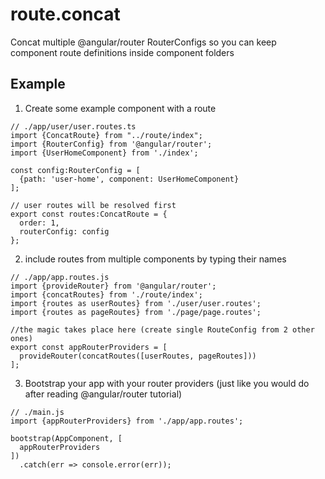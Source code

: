 # route.concat
Concat multiple @angular/router RouterConfigs so you can keep component route definitions inside component folders

## Example

1. Create some example component with a route

```
// ./app/user/user.routes.ts
import {ConcatRoute} from "../route/index";
import {RouterConfig} from '@angular/router';
import {UserHomeComponent} from './index';

const config:RouterConfig = [
  {path: 'user-home', component: UserHomeComponent}
];

// user routes will be resolved first
export const routes:ConcatRoute = {
  order: 1,
  routerConfig: config
};

```

2. include routes from multiple components by typing their names

```
// ./app/app.routes.js
import {provideRouter} from '@angular/router';
import {concatRoutes} from './route/index';
import {routes as userRoutes} from './user/user.routes';
import {routes as pageRoutes} from './page/page.routes';

//the magic takes place here (create single RouteConfig from 2 other ones)
export const appRouterProviders = [
  provideRouter(concatRoutes([userRoutes, pageRoutes]))
];

```

3. Bootstrap your app with your router providers (just like you would do after reading @angular/router tutorial)

```
// ./main.js
import {appRouterProviders} from './app/app.routes';

bootstrap(AppComponent, [
  appRouterProviders
])
  .catch(err => console.error(err));
```

